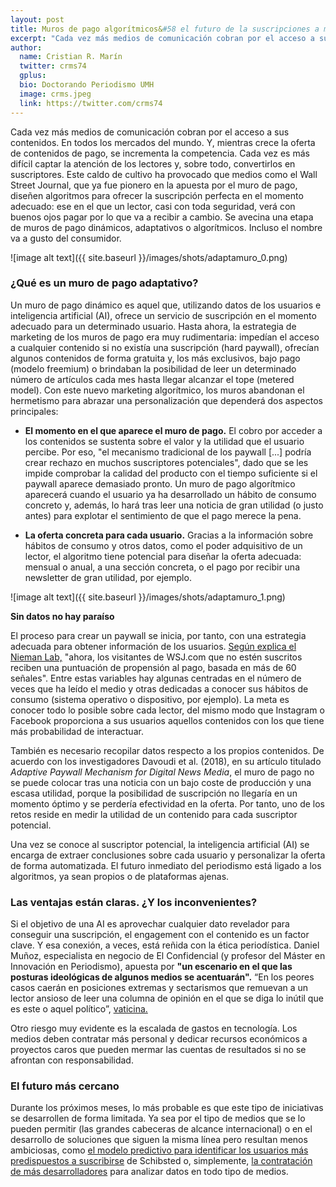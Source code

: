 ```yaml
---
layout: post
title: Muros de pago algorítmicos&#58 el futuro de la suscripciones a medios
excerpt: "Cada vez más medios de comunicación cobran por el acceso a sus contenidos. En todos los mercados del mundo. Y, mientras crece la oferta de contenidos de pago, se incrementa la competencia. Cada vez es más difícil captar la atención de los lectores y, sobre todo, convertirlos en suscriptores. Este caldo de cultivo ha provocado que medios como el Wall Street Journal, que ya fue pionero en la apuesta por el muro de pago, diseñen algoritmos para ofrecer la suscripción perfecta en el momento adecuado: ese en el que un lector, casi con toda seguridad, verá con buenos ojos pagar por lo que va a recibir a cambio. Se avecina una etapa de muros de pago dinámicos, adaptativos o algorítmicos. Incluso el nombre va a gusto del consumidor."
author:
  name: Cristian R. Marín
  twitter: crms74
  gplus:  
  bio: Doctorando Periodismo UMH
  image: crms.jpeg
  link: https://twitter.com/crms74
---
```

Cada vez más medios de comunicación cobran por el acceso a sus contenidos. En todos los mercados del mundo. Y, mientras crece la oferta de contenidos de pago, se incrementa la competencia. Cada vez es más difícil captar la atención de los lectores y, sobre todo, convertirlos en suscriptores. Este caldo de cultivo ha provocado que medios como el Wall Street Journal, que ya fue pionero en la apuesta por el muro de pago, diseñen algoritmos para ofrecer la suscripción perfecta en el momento adecuado: ese en el que un lector, casi con toda seguridad, verá con buenos ojos pagar por lo que va a recibir a cambio. Se avecina una etapa de muros de pago dinámicos, adaptativos o algorítmicos. Incluso el nombre va a gusto del consumidor.

![image alt text]({{ site.baseurl }}/images/shots/adaptamuro_0.png)

### ¿Qué es un muro de pago adaptativo?

Un muro de pago dinámico es aquel que, utilizando datos de los usuarios e inteligencia artificial (AI), ofrece un servicio de suscripción en el momento adecuado  para un determinado usuario. Hasta ahora, la estrategia de marketing de los muros de pago era muy rudimentaria: impedían el acceso  a cualquier contenido si no existía una suscripción (hard paywall), ofrecían algunos contenidos de forma gratuita y, los más exclusivos, bajo pago (modelo freemium) o brindaban la posibilidad de leer un determinado número de artículos cada mes hasta llegar alcanzar el tope  (metered model). Con este nuevo marketing  algorítmico, los muros  abandonan el hermetismo para abrazar una personalización que dependerá  dos aspectos principales:

- **El momento en el que aparece el muro de pago.** El cobro por acceder a los contenidos se sustenta sobre el valor y la utilidad que el usuario percibe. Por eso, "el mecanismo tradicional de los paywall [...] podría crear rechazo en muchos suscriptores potenciales", dado que se les impide comprobar la calidad del producto con el tiempo suficiente si el paywall aparece demasiado pronto. Un muro de pago algorítmico aparecerá cuando el usuario ya ha desarrollado un hábito de consumo concreto y, además, lo hará tras leer una noticia de gran utilidad (o justo antes) para explotar el sentimiento de que el pago merece la pena.

- **La oferta concreta para cada usuario.** Gracias a la información sobre hábitos de consumo y otros datos, como el poder adquisitivo de un lector, el algoritmo tiene potencial para diseñar la oferta adecuada: mensual o anual, a una sección concreta, o el pago por recibir una newsletter de gran utilidad, por ejemplo.

![image alt text]({{ site.baseurl }}/images/shots/adaptamuro_1.png)


**Sin datos no hay paraíso**

El proceso para crear un paywall se inicia, por tanto, con una estrategia adecuada para obtener información de los usuarios. [Según explica el Nieman Lab,](https://www.niemanlab.org/2018/02/after-years-of-testing-the-wall-street-journal-has-built-a-paywall-that-bends-to-the-individual-reader/) "ahora, los visitantes de WSJ.com que no estén suscritos reciben una puntuación de propensión al pago, basada en más de 60 señales". Entre estas variables hay algunas centradas en el número de veces que ha leído el medio y otras dedicadas a conocer sus hábitos de consumo (sistema operativo o dispositivo, por ejemplo). La meta es conocer todo lo posible sobre cada lector, del mismo modo que Instagram o Facebook proporciona a sus usuarios aquellos contenidos con los que tiene más probabilidad de interactuar.

También es necesario recopilar datos respecto a los propios contenidos. De acuerdo con los investigadores Davoudi et al. (2018), en su artículo titulado *Adaptive Paywall Mechanism for Digital News Media*, el muro de pago no se puede colocar tras una noticia con un bajo coste de producción y una escasa utilidad, porque la posibilidad de suscripción no llegaría en un momento óptimo y se perdería efectividad en la oferta. Por tanto, uno de los retos reside en medir la utilidad de un contenido para cada suscriptor potencial.

Una vez se conoce al suscriptor potencial, la inteligencia artificial (AI) se encarga de extraer conclusiones sobre cada usuario y personalizar la oferta de forma automatizada. El futuro inmediato del periodismo está ligado a los algoritmos, ya sean propios o de plataformas ajenas.

### Las ventajas están claras. ¿Y los inconvenientes?

Si el objetivo de una AI es aprovechar cualquier dato revelador para conseguir una suscripción, el engagement con el contenido es un factor clave. Y esa conexión, a veces, está reñida con la ética periodística. Daniel Muñoz, especialista en negocio de El Confidencial  (y profesor del Máster en Innovación en Periodismo), apuesta por **"un escenario en el que las posturas ideológicas de algunos medios se acentuarán".** “En los peores casos caerán en posiciones extremas y sectarismos que remuevan a un lector ansioso de leer una columna de opinión en el que se diga lo inútil que es este o aquel político”, [vaticina.](https://medium.com/@DanielPublico/adi%C3%B3s-a-la-dictadura-del-click-as%C3%AD-cambiar%C3%A1-la-forma-de-analizar-las-audiencias-en-2020-a84833a0ba6e)

Otro riesgo muy evidente es la escalada de gastos en tecnología. Los medios deben contratar más personal y dedicar recursos económicos a proyectos caros que pueden mermar las cuentas de resultados si no se afrontan con responsabilidad.

### El futuro más cercano

Durante los próximos meses, lo más probable es que este tipo de iniciativas se desarrollen de forma limitada. Ya sea por el tipo de medios que se lo pueden permitir (las grandes cabeceras de alcance internacional) o en el desarrollo de soluciones que siguen la misma línea pero resultan menos ambiciosas, como [el modelo predictivo para identificar los usuarios más predispuestos a suscribirse](http://bytes.schibsted.com/growing-news-subscriptions-data-analytics/) de Schibsted o, simplemente, [la contratación de más desarrolladores](https://www.niemanlab.org/2013/10/the-newsonomics-of-little-data-data-scientists-and-conversion-specialists/) para analizar datos en todo tipo de medios.